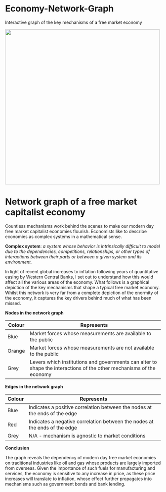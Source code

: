 # Economy-Network-Graph
Interactive graph of the key mechanisms of a free market economy

<img src="https://user-images.githubusercontent.com/104869111/175785729-bf813a8a-e81d-47df-b33a-237d6b1deb56.png" width="500">

# Network graph of a free market capitalist economy

Countless mechanisms work behind the scenes to make our modern day free market capitalist economies flourish. Economists like to describe economies as complex systems in a mathematical sense.

**Complex system**: *a system whose behavior is intrinsically difficult to model due to the dependencies, competitions, relationships, or other types of interactions between their parts or between a given system and its environment.*

In light of recent global increases to inflation following years of quantitative easing by Western Central Banks, I set out to understand how this would affect all the various areas of the economy. What follows is a graphical depiction of the key mechanisms that shape a typical free market economy. Whilst this network is very far from a complete depiction of the enormity of the economy, it captures the key drivers behind much of what has been missed.

**Nodes in the network graph**

| Colour  | Represents |
| ------------- | ------------- |
| Blue  | Market forces whose measurements are available to the public  |
| Orange | Market forces whose measurements are not available to the public  |
| Grey | Levers which institutions and governments can alter to shape the interactions of the other mechanisms of the economy  |


**Edges in the network graph**

| Colour  | Represents |
| ------------- | ------------- |
| Blue  | Indicates a positive correlation between the nodes at the ends of the edge|
| Red | Indicates a negative correlation between the nodes at the ends of the edge |
| Grey | N/A - mechanism is agnostic to market conditions|

**Conclusion**

The graph reveals the dependency of modern day free market economies on traditional industries like oil and gas whose products are largely imported from overseas. Given the importance of such fuels for manufacturing and services, the economy is sensitive to any increase in price, as these price increases will translate to inflation, whose effect further propagates into mechanisms such as government bonds and bank lending.
